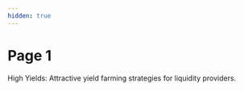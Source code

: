 ```yaml
---
hidden: true
---
```


# Page 1

&#x20;High Yields: Attractive yield farming strategies for liquidity providers.
